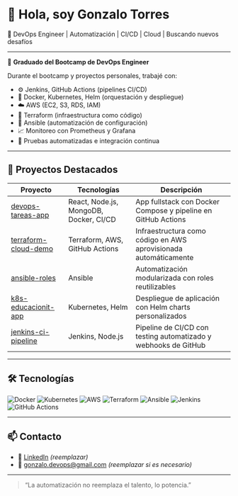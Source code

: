 # 👋 Hola, soy Gonzalo Torres

🎯 DevOps Engineer | Automatización | CI/CD | Cloud | Buscando nuevos desafíos

---

🚀 **Graduado del Bootcamp de DevOps Engineer**

Durante el bootcamp y proyectos personales, trabajé con:

- ⚙️ Jenkins, GitHub Actions (pipelines CI/CD)
- 🐳 Docker, Kubernetes, Helm (orquestación y despliegue)
- ☁️ AWS (EC2, S3, RDS, IAM)
- 📜 Terraform (infraestructura como código)
- 🔧 Ansible (automatización de configuración)
- 📈 Monitoreo con Prometheus y Grafana
- 🧪 Pruebas automatizadas e integración continua

---

## 📌 Proyectos Destacados

| Proyecto | Tecnologías | Descripción |
|---------|-------------|-------------|
| [devops-tareas-app](https://github.com/gonzalotorres91/devops-tareas-app) | React, Node.js, MongoDB, Docker, CI/CD | App fullstack con Docker Compose y pipeline en GitHub Actions |
| [terraform-cloud-demo](https://github.com/gonzalotorres91/terraform-cloud-demo) | Terraform, AWS, GitHub Actions | Infraestructura como código en AWS aprovisionada automáticamente |
| [ansible-roles](https://github.com/gonzalotorres91/ansible-roles) | Ansible | Automatización modularizada con roles reutilizables |
| [k8s-educacionit-app](https://github.com/gonzalotorres91/k8s-educacionit-app) | Kubernetes, Helm | Despliegue de aplicación con Helm charts personalizados |
| [jenkins-ci-pipeline](https://github.com/gonzalotorres91/jenkins-ci-pipeline) | Jenkins, Node.js | Pipeline de CI/CD con testing automatizado y webhooks de GitHub |

---

## 🛠 Tecnologías

![Docker](https://img.shields.io/badge/-Docker-2496ED?logo=docker&logoColor=white&style=flat)
![Kubernetes](https://img.shields.io/badge/-Kubernetes-326CE5?logo=kubernetes&logoColor=white&style=flat)
![AWS](https://img.shields.io/badge/-AWS-232F3E?logo=amazonaws&logoColor=white&style=flat)
![Terraform](https://img.shields.io/badge/-Terraform-7B42BC?logo=terraform&logoColor=white&style=flat)
![Ansible](https://img.shields.io/badge/-Ansible-EE0000?logo=ansible&logoColor=white&style=flat)
![Jenkins](https://img.shields.io/badge/-Jenkins-D24939?logo=jenkins&logoColor=white&style=flat)
![GitHub Actions](https://img.shields.io/badge/-GitHub%20Actions-2088FF?logo=githubactions&logoColor=white&style=flat)

---

## 📫 Contacto

- 💼 [LinkedIn](https://www.linkedin.com/in/tu_usuario_linkedin) *(reemplazar)*
- 📧 gonzalo.devops@gmail.com *(reemplazar si es necesario)*

---

> “La automatización no reemplaza el talento, lo potencia.”
